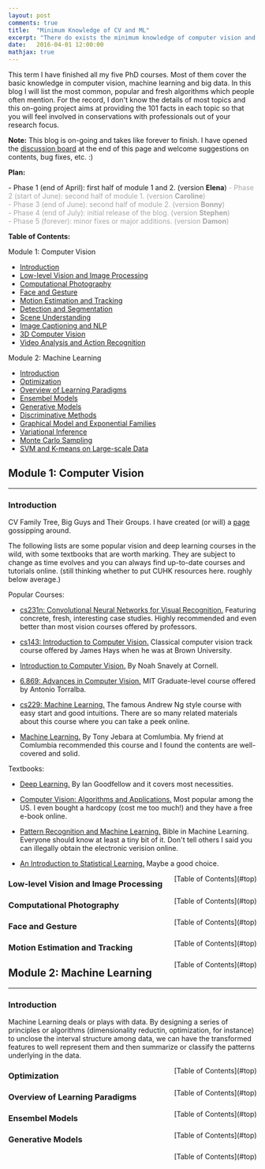 ```yaml
---
layout: post
comments: true
title:  "Minimum Knowledge of CV and ML"
excerpt: "There do exists the minimum knowledge of computer vision and machine learning in order for us to have a basic, fluent, non-embarassing conversation with professionals. There's a broad span of topics in these two fields and we need a bunch of books to cover them all. This blog just walks through the very basic pipeline of the most famous algorithms."
date:   2016-04-01 12:00:00
mathjax: true
---
```


This term I have finished all my five PhD courses. Most of them cover the basic knowledge in computer vision, machine learning and big data. In this blog I will list the most common, popular and fresh algorithms which people often mention. For the record, I don't know the details of most topics and this on-going project aims at providing the 101 facts in each topic so that you will feel involved in conservations with professionals out of your research focus.


**Note:** This blog is on-going and takes like forever to finish. I have opened the [discussion board](#discuss) at the end of this page and welcome suggestions on contents, bug fixes, etc. :) 

**Plan:**

<span> - Phase 1 (end of April): first half of module 1 and 2. (version **Elena**)</span>
<font color="DarkGrey">
	- Phase 2 (start of June): second half of module 1. (version **Caroline**)<br>
	- Phase 3 (end of June): second half of module 2. (version **Bonny**)<br>
	- Phase 4 (end of July): initial release of the blog. (version **Stephen**)<br>
	- Phase 5 (forever): minor fixes or major additions. (version **Damon**)<br>
</font>


<a name='top'></a>
**Table of Contents:**

Module 1: Computer Vision

- [Introduction](#intro)
- [Low-level Vision and Image Processing](#low)
- [Computational Photography](#graphics)
- [Face and Gesture](#face)
- [Motion Estimation and Tracking](#motion)
- [Detection and Segmentation](#det)
- [Scene Understanding](#scene)
- [Image Captioning and NLP](#caption)
- [3D Computer Vision](#3d)
- [Video Analysis and Action Recognition](#video)

Module 2: Machine Learning

- [Introduction](#intro_ml)
- [Optimization](#opt)
- [Overview of Learning Paradigms](#learning)
- [Ensembel Models](#ensemble)
- [Generative Models](#gen)
- [Discriminative Methods](#dis)
- [Graphical Model and Exponential Families](#grachical)
- [Variational Inference](#vi)
- [Monte Carlo Sampling](#sample)
- [SVM and K-means on Large-scale Data](#svm)




## Module 1: Computer Vision
-----------------------------

<a name='intro'></a>

### Introduction  
<!--
**Motivation**. In this section we will develop expertise with an intuitive understanding of **backpropagation**, which is a way of computing gradients of expressions through recursive application of **chain rule**. Understanding of this process and its subtleties is critical for you to understand, and effectively develop, design and debug Neural Networks.

**Problem statement**. The core problem studied in this section is as follows: We are given some function \\(f(x)\\) where \\(x\\) is a vector of inputs and we are interested in computing the gradient of \\(f\\) at \\(x\\) (i.e. \\(\nabla f(x)\\) ).

**Motivation**. Recall that the primary reason we are interested in this problem is that in the specific case of Neural Networks, \\(f\\) will correspond to the loss function ( \\(L\\) ) and the inputs \\(x\\) will consist of the training data and the neural network weights. For example, the loss could be the SVM loss function and the inputs are both the training data \\((x\_i,y\_i), i=1 \ldots N\\) and the weights and biases \\(W,b\\). Note that (as is usually the case in Machine Learning) we think of the training data as given and fixed, and of the weights as variables we have control over. Hence, even though we can easily use backpropagation to compute the gradient on the input examples \\(x\_i\\), in practice we usually only compute the gradient for the parameters (e.g. \\(W,b\\)) so that we can use it to perform a parameter update. However, as we will see later in the class the gradient on \\(x\_i\\) can still be useful sometimes, for example for purposes of visualization and interpreting what the Neural Network might be doing.

If you are coming to this class and you're comfortable with deriving gradients with chain rule, we would still like to encourage you to at least skim this section, since it presents a rarely developed view of backpropagation as backward flow in real-valued circuits and any insights you'll gain may help you throughout the class.
-->

CV Family Tree, Big Guys and Their Groups. I have created (or will) a [page](http://www.ee.cuhk.edu.hk/~yangli/community/) gossipping around.

The following lists are some popular vision and deep learning courses in the wild, with some textbooks that are worth marking. They are subject to change as time evolves and you can always find up-to-date courses and tutorials online. (still thinking whether to put CUHK resources here. roughly below average.)

Popular Courses:

- [cs231n: Convolutional Neural Networks for Visual Recognition.](http://cs231n.stanford.edu/) Featuring concrete, fresh, interesting case studies. Highly recommended and even better than most vision courses offered by professors.
- [cs143: Introduction to Computer Vision.](http://cs.brown.edu/courses/csci1430/2011/) Classical computer vision track course offered by James Hays when he was at Brown University.

- [Introduction to Computer Vision.](http://www.cs.cornell.edu/courses/cs4670/2013fa/) By Noah Snavely at  Cornell.
- [6.869: Advances in Computer Vision.](http://6.869.csail.mit.edu/fa13/) MIT Graduate-level course offered by Antonio Torralba.


- [cs229: Machine Learning.](http://cs229.stanford.edu/) The famous Andrew Ng style course with easy start and good intuitions. There are so many related materials about this course where you can take a peek online.
- [Machine Learning.](http://www.cs.columbia.edu/~jebara/4771/index.html) By Tony Jebara at Comlumbia. My friend at Comlumbia recommended this course and I found the contents are well-covered and solid.


Textbooks:

- [Deep Learning.](http://www.deeplearningbook.org/) By Ian Goodfellow and it covers most necessities.
- [Computer Vision: Algorithms and Applications.](http://szeliski.org/Book/) Most popular among the US. I even bought a hardcopy (cost me too much!) and they have a free e-book online.

- [Pattern Recognition and Machine Learning.](http://research.microsoft.com/en-us/um/people/cmbishop/prml/index.htm) Bible in Machine Learning. Everyone should know at least a tiny bit of it. Don't tell others I said you can illegally obtain the electronic verision online.
- [An Introduction to Statistical Learning.](http://www-bcf.usc.edu/~gareth/ISL/) Maybe a good choice.


<span style="float: right">
	[Table of Contents](#top)
</span>


<a name='low'></a>

### Low-level Vision and Image Processing  


<!-- Lets start simple so that we can develop the notation and conventions for more complex expressions. Consider a simple multiplication function of two numbers \\(f(x,y) = x y\\). It is a matter of simple calculus to derive the partial derivative for either input:

$$
f(x,y) = x y \hspace{0.5in} \rightarrow \hspace{0.5in} \frac{\partial f}{\partial x} = y \hspace{0.5in} \frac{\partial f}{\partial y} = x 
$$

**Interpretation**. Keep in mind what the derivatives tell you: They indicate the rate of change of a function with respect to that variable surrounding an infinitesimally small region near a particular point:

$$
\frac{df(x)}{dx} = \lim_{h\ \to 0} \frac{f(x + h) - f(x)}{h}
$$

A technical note is that the division sign on the left-hand sign is, unlike the division sign on the right-hand sign, not a division. Instead, this notation indicates that the operator \\(  \frac{d}{dx} \\) is being applied to the function \\(f\\), and returns a different function (the derivative). A nice way to think about the expression above is that when \\(h\\) is very small, then the function is well-approximated by a straight line, and the derivative is its slope. In other words, the derivative on each variable tells you the sensitivity of the whole expression on its value. For example, if \\(x = 4, y = -3\\) then \\(f(x,y) = -12\\) and the derivative on \\(x\\) \\(\frac{\partial f}{\partial x} = -3\\). This tells us that if we were to increase the value of this variable by a tiny amount, the effect on the whole expression would be to decrease it (due to the negative sign), and by three times that amount. This can be seen by rearranging the above equation ( \\( f(x + h) = f(x) + h \frac{df(x)}{dx} \\) ). Analogously, since \\(\frac{\partial f}{\partial y} = 4\\), we expect that increasing the value of \\(y\\) by some very small amount \\(h\\) would also increase the output of the function (due to the positive sign), and by \\(4h\\).

> The derivative on each variable tells you the sensitivity of the whole expression on its value.

As mentioned, the gradient \\(\nabla f\\) is the vector of partial derivatives, so we have that \\(\nabla f = [\frac{\partial f}{\partial x}, \frac{\partial f}{\partial y}] = [y, x]\\). Even though the gradient is technically a vector, we will often use terms such as *"the gradient on x"* instead of the technically correct phrase *"the partial derivative on x"* for simplicity.

We can also derive the derivatives for the addition operation:

$$
f(x,y) = x + y \hspace{0.5in} \rightarrow \hspace{0.5in} \frac{\partial f}{\partial x} = 1 \hspace{0.5in} \frac{\partial f}{\partial y} = 1
$$

that is, the derivative on both \\(x,y\\) is one regardless of what the values of \\(x,y\\) are. This makes sense, since increasing either \\(x,y\\) would increase the output of \\(f\\), and the rate of that increase would be independent of what the actual values of \\(x,y\\) are (unlike the case of multiplication above). The last function we'll use quite a bit in the class is the *max* operation:

$$
f(x,y) = \max(x, y) \hspace{0.5in} \rightarrow \hspace{0.5in} \frac{\partial f}{\partial x} = \mathbb{1}(x >= y) \hspace{0.5in} \frac{\partial f}{\partial y} = \mathbb{1}(y >= x)
$$

That is, the (sub)gradient is 1 on the input that was larger and 0 on the other input. Intuitively, if the inputs are \\(x = 4,y = 2\\), then the max is 4, and the function is not sensitive to the setting of \\(y\\). That is, if we were to increase it by a tiny amount \\(h\\), the function would keep outputting 4, and therefore the gradient is zero: there is no effect. Of course, if we were to change \\(y\\) by a large amount (e.g. larger than 2), then the value of \\(f\\) would change, but the derivatives tell us nothing about the effect of such large changes on the inputs of a function; They are only informative for tiny, infinitesimally small changes on the inputs, as indicated by the \\(\lim\_{h \rightarrow 0}\\) in its definition. -->

<span style="float: right">
	[Table of Contents](#top)
</span>


<a name='graphics'></a>

### Computational Photography

<span style="float: right">
	[Table of Contents](#top)
</span>

<a name='face'></a>

### Face and Gesture

<span style="float: right">
	[Table of Contents](#top)
</span>

<a name='motion'></a>

### Motion Estimation and Tracking



<span style="float: right">
	[Table of Contents](#top)
</span>





## Module 2: Machine Learning
-----------------------------

<a name='intro_ml'></a>


### Introduction

Machine Learning deals or plays with data. By designing a series of principles or algorithms (dimensionality reductin, optimization, for instance) to unclose the interval structure among data, we can have the transformed features to well represent them and then summarize or classify the patterns underlying in the data.


<span style="float: right">
	[Table of Contents](#top)
</span>

<a name='opt'></a>

### Optimization

<span style="float: right">
	[Table of Contents](#top)
</span>

<a name='learning'></a>

### Overview of Learning Paradigms

<span style="float: right">
	[Table of Contents](#top)
</span>

<a name='ensemble'></a>

### Ensembel Models

<span style="float: right">
	[Table of Contents](#top)
</span>

<a name='gen'></a>

### Generative Models

<span style="float: right">
	[Table of Contents](#top)
</span>


<br>
<br>
<br>

<a name='discuss'></a>